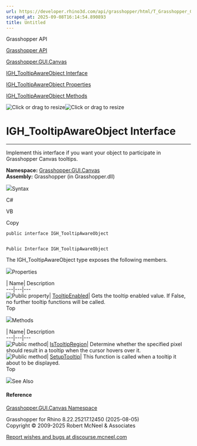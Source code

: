 ```yaml
---
url: https://developer.rhino3d.com/api/grasshopper/html/T_Grasshopper_GUI_Canvas_IGH_TooltipAwareObject.htm
scraped_at: 2025-09-08T16:14:54.890893
title: Untitled
---
```


Grasshopper API

[Grasshopper API](../html/723c01da-9986-4db2-8f53-6f3a7494df75.htm
"Grasshopper API")

[Grasshopper.GUI.Canvas](../html/N_Grasshopper_GUI_Canvas.htm
"Grasshopper.GUI.Canvas")

[IGH_TooltipAwareObject
Interface](../html/T_Grasshopper_GUI_Canvas_IGH_TooltipAwareObject.htm
"IGH_TooltipAwareObject Interface")

[IGH_TooltipAwareObject
Properties](../html/Properties_T_Grasshopper_GUI_Canvas_IGH_TooltipAwareObject.htm
"IGH_TooltipAwareObject Properties")

[IGH_TooltipAwareObject
Methods](../html/Methods_T_Grasshopper_GUI_Canvas_IGH_TooltipAwareObject.htm
"IGH_TooltipAwareObject Methods")

![Click or drag to resize](../icons/TocOpen.gif)![Click or drag to
resize](../icons/TocClose.gif)

# IGH_TooltipAwareObject Interface  
  
---  
  
Implement this interface if you want your object to participate in Grasshopper
Canvas tooltips.

**Namespace:** [Grasshopper.GUI.Canvas](N_Grasshopper_GUI_Canvas.htm)  
**Assembly:** Grasshopper (in Grasshopper.dll)

![](../icons/SectionExpanded.png)Syntax

C#

VB

Copy

    
    
    public interface IGH_TooltipAwareObject
    
    
    Public Interface IGH_TooltipAwareObject

The IGH_TooltipAwareObject type exposes the following members.

![](../icons/SectionExpanded.png)Properties

| Name| Description  
---|---|---  
![Public property](../icons/pubproperty.gif)|
[TooltipEnabled](P_Grasshopper_GUI_Canvas_IGH_TooltipAwareObject_TooltipEnabled.htm)|
Gets the tooltip enabled value. If False, no further tooltip functions will be
called.  
Top

![](../icons/SectionExpanded.png)Methods

| Name| Description  
---|---|---  
![Public method](../icons/pubmethod.gif)|
[IsTooltipRegion](M_Grasshopper_GUI_Canvas_IGH_TooltipAwareObject_IsTooltipRegion.htm)|
Determine whether the specified pixel should result in a tooltip when the
cursor hovers over it.  
![Public method](../icons/pubmethod.gif)|
[SetupTooltip](M_Grasshopper_GUI_Canvas_IGH_TooltipAwareObject_SetupTooltip.htm)|
This function is called when a tooltip it about to be displayed.  
Top

![](../icons/SectionExpanded.png)See Also

#### Reference

[Grasshopper.GUI.Canvas Namespace](N_Grasshopper_GUI_Canvas.htm)

Grasshopper for Rhino 8.22.25217.12450 (2025-08-05)  
Copyright © 2009-2025 Robert McNeel & Associates

[Report wishes and bugs at
discourse.mcneel.com](https://discourse.mcneel.com/c/grasshopper)

